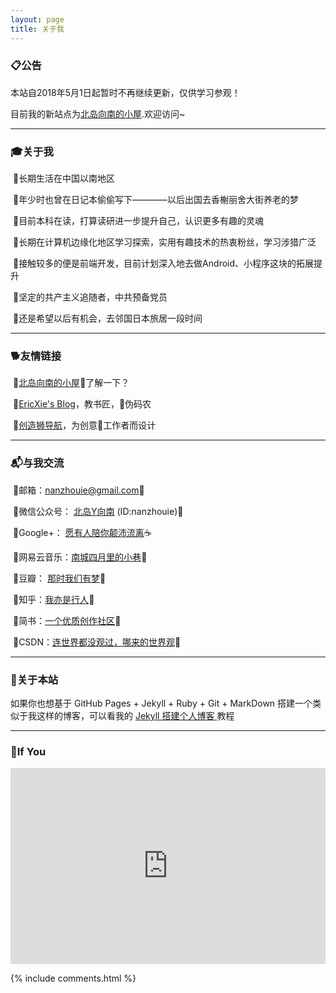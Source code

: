 ```yaml
---
layout: page
title: 关于我 
---
```

<h3>📋<strong>公告</strong></h3>  

本站自2018年5月1日起暂时不再继续更新，仅供学习参观！

目前我的新站点为[北岛向南的小屋](https://zhouie.cn).欢迎访问~

<hr>
<h3>🎓<strong>关于我</strong></h3>

&nbsp;🔹长期生活在中国以南地区<p>

&nbsp;🔹年少时也曾在日记本偷偷写下————以后出国去香榭丽舍大街养老的梦<p>

&nbsp;🔹目前本科在读，打算读研进一步提升自己，认识更多有趣的灵魂<p>

&nbsp;🔹长期在计算机边缘化地区学习探索，实用有趣技术的热衷粉丝，学习涉猎广泛<p><p>

&nbsp;🔹接触较多的便是前端开发，目前计划深入地去做Android、小程序这块的拓展提升<p>

&nbsp;🔹坚定的共产主义追随者，中共预备党员<p>

&nbsp;🔹还是希望以后有机会，去邻国日本旅居一段时间<p><p>
<p>

<hr>
<h3>🐕<strong>友情链接</strong></h3>

&nbsp;🔹<a href="https://zhouie.cn/">北岛向南的小屋</a>🔞了解一下？<p>

&nbsp;🔹<a href="http://ericxie.coding.me/">EricXie's Blog</a>，教书匠，👨伪码农<p>

&nbsp;🔹<a href="http://chuangzaoshi.com/">创造狮导航</a>，为创意🎨工作者而设计<p>


<hr>
<h3>📬<strong>与我交流</strong></h3> 

&nbsp;🔹邮箱：<nanzhouie@gmail.com>🍦<p>

&nbsp;🔹微信公众号： <a href="http://img.my.csdn.net/uploads/201804/08/1523153885_1616.jpg"> 北岛Y向南</a> (ID:nanzhouie)🍟<p>

&nbsp;🔹Google+： <a href="https://plus.google.com/110700564157953759206">愿有人陪你颠沛流离</a>☕<p>

&nbsp;🔹网易云音乐：<a href="http://music.163.com/#/user/home?id=426481614">南城四月里的小巷</a>🍩<p>

&nbsp;🔹豆瓣： <a href="https://www.douban.com/people/jave_f/">那时我们有梦</a>🍰<p>

&nbsp;🔹知乎：<a href="https://www.zhihu.com/people/jave_f/activities">我亦是行人</a>🍇<p>

&nbsp;🔹简书：<a href="https://www.jianshu.com/u/003b6aa1939d">一个优质创作社区</a>🍒 <p>

&nbsp;🔹CSDN：<a href="https://blog.csdn.net/jave_f">连世界都没观过，哪来的世界观</a>🍔<p>

<p>

<hr>
<h3>🗽<strong>关于本站</strong></h3>  
<p>
如果你也想基于 GitHub Pages + Jekyll + Ruby + Git + MarkDown 搭建一个类似于我这样的博客，可以看我的
<a href="https://javef.github.io/2018/02/Jekyll-%E6%90%AD%E5%BB%BA%E4%B8%AA%E4%BA%BA%E5%8D%9A%E5%AE%A2-%E6%8B%93%E5%B1%95%E7%89%88/"> Jekyll 搭建个人博客 </a>教程
<p>

<hr>
<h3>🍒<strong>If You</strong></h3>  
<p> 
    <div class="video-container">
        <iframe width="95%" height="450" src="https://v.miaopai.com/iframe?scid=SvyHaHOczsp7B6ftW86oqMMz62-h5ai6~Fwp8A__" frameborder="0" scrolling="no" allowfullscreen></iframe>
    </div>
    <style type="text/css">
        .video-container {
            position: relative;
            padding-bottom: 56.25%;
            padding-top: 30px;
            height: 0;
            overflow: hidden;
        }
        .video-container iframe {
            position: absolute;
            top:0;
            left: 0;
            width: 100%;
            height: 100%;
        }
    </style>
<p> 
<p> 

{% include comments.html %}

